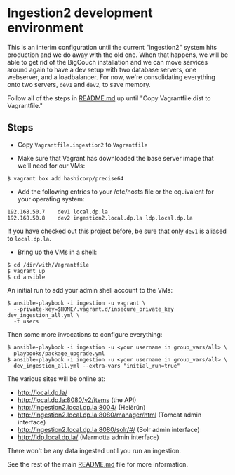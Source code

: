 
# Ingestion2 development environment

This is an interim configuration until the current "ingestion2" system hits production
and we do away with the old one.  When that happens, we will be able to get rid of
the BigCouch installation and we can move services around again to have a dev setup with
two database servers, one webserver, and a loadbalancer.  For now, we're consolidating
everything onto two servers, `dev1` and `dev2`, to save memory.

Follow all of the steps in [README.md](README.md) up until "Copy Vagrantfile.dist to Vagrantfile."

## Steps

* Copy `Vagrantfile.ingestion2` to `Vagrantfile`

* Make sure that Vagrant has downloaded the base server image that we'll need
  for our VMs:
```
$ vagrant box add hashicorp/precise64
```
* Add the following entries to your /etc/hosts file or the equivalent for your
  operating system:
```
192.168.50.7    dev1 local.dp.la
192.168.50.8    dev2 ingestion2.local.dp.la ldp.local.dp.la
```
If you have checked out this project before, be sure that only `dev1` is aliased
to `local.dp.la`.
* Bring up the VMs in a shell:
```
$ cd /dir/with/Vagrantfile
$ vagrant up
$ cd ansible
```
An initial run to add your admin shell account to the VMs:
```
$ ansible-playbook -i ingestion -u vagrant \
  --private-key=$HOME/.vagrant.d/insecure_private_key dev_ingestion_all.yml \
  -t users
```
Then some more invocations to configure everything:
```
$ ansible-playbook -i ingestion -u <your username in group_vars/all> \
  playbooks/package_upgrade.yml
$ ansible-playbook -i ingestion -u <your username in group_vars/all> \
  dev_ingestion_all.yml --extra-vars "initial_run=true"
```

The various sites will be online at:

* http://local.dp.la/
* http://local.dp.la:8080/v2/items (the API)
* http://ingestion2.local.dp.la:8004/  (Heiðrún)
* http://ingestion2.local.dp.la:8080/manager/html (Tomcat admin interface)
* http://ingestion2.local.dp.la:8080/solr/#/ (Solr admin interface)
* http://ldp.local.dp.la/ (Marmotta admin interface)


There won't be any data ingested until you run an ingestion.

See the rest of the main [README.md](README.md) file for more information.
